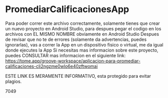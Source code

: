 # PromediarCalificacionesApp

Para poder correr este archivo correctamente, solamente tienes que crear un nuevo proyecto en Android Studio, para despues pegar el codigo en los archivos con EL MISMO NOMBRE obviamente en Android Studio
Despues de revisar que no te de errores (solamente da advertencias, puedes ignorarlas), vas a correr la App en un dispositivo fisico o virtual, me da igual donde ejecutes la App
Si necesitas mas informacion sobre este proyecto, puedes CONSULTAR mas informacion en el siguiente link: https://tome.app/groove-workspace/aplicacion-para-promediar-calificaciones-cli2ngzme0wlo6e40zftwomai 

ESTE LINK ES MERAMENTE INFORMATIVO, esta protegido para evitar plagios.

7049
